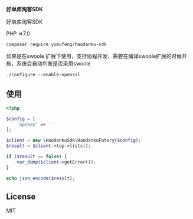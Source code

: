 **好单库淘客SDK**

好单库淘客SDK

PHP =>7.0

`composer require yumufeng/haodanku-sdk`

如果是在swoole 扩展下使用，支持协程并发，需要在编译swoole扩展的时候开启，系统会自动判断是否采用swoole

```./configure --enable-openssl```

## 使用

```php
<?php

$config = [
    'apikey' => ''
];

$client = new \HaodankuSdk\HaodankuFatory($config);
$result = $client->top->lists();

if ($result == false) {
    var_dump($client->getError());
}

echo json_encode($result);

```

## License

MIT